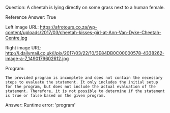 Question: A cheetah is lying directly on some grass next to a human female.

Reference Answer: True

Left image URL: https://afrotours.co.za/wp-content/uploads/2017/03/cheetah-kisses-girl-at-Ann-Van-Dyke-Cheetah-Centre.jpg

Right image URL: http://i.dailymail.co.uk/i/pix/2017/03/22/10/3E84DB0C00000578-4338262-image-a-7_1490179602612.jpg

Program:

```
The provided program is incomplete and does not contain the necessary steps to evaluate the statement. It only includes the initial setup for the program, but does not include the actual evaluation of the statement. Therefore, it is not possible to determine if the statement is true or false based on the given program.
```
Answer: Runtime error: 'program'

